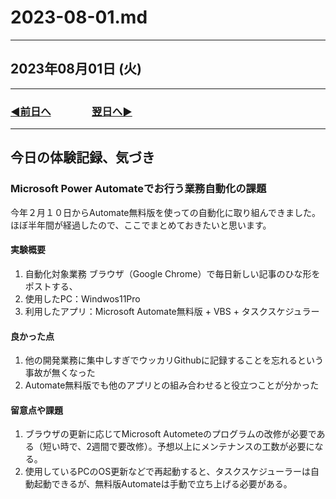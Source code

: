 # 2023-08-01.md

---

## 2023年08月01日 (火)

---

### [◀️前日へ](https://github.com/yuasys/chatty-journal/blob/main/2023/07/2023-07-31.md)&emsp;&emsp;&emsp;&emsp;[翌日へ▶️](https://github.com/yuasys/chatty-journal/blob/main/2023/08/2023-08-02.md)

---

## 今日の体験記録、気づき

### Microsoft Power Automateでお行う業務自動化の課題

今年２月１０日からAutomate無料版を使っての自動化に取り組んできました。ほぼ半年間が経過したので、ここでまとめておきたいと思います。

#### 実験概要

1. 自動化対象業務 ブラウザ（Google Chrome）で毎日新しい記事のひな形をポストする、
2. 使用したPC：Windwos11Pro
3. 利用したアプリ：Microsoft Automate無料版 + VBS + タスクスケジュラー

#### 良かった点

1. 他の開発業務に集中しすぎでウッカリGithubに記録することを忘れるという事故が無くなった
2. Automate無料版でも他のアプリとの組み合わせると役立つことが分かった

#### 留意点や課題

1. ブラウザの更新に応じてMicrosoft Autometeのプログラムの改修が必要である（短い時で、2週間で要改修）。予想以上にメンテナンスの工数が必要になる。
2. 使用しているPCのOS更新などで再起動すると、タスクスケジューラーは自動起動できるが、無料版Automateは手動で立ち上げる必要がある。
